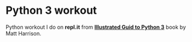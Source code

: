 # Python 3 workout
Python workout I do on **repl.it** from **[Illustrated Guid to Python 3](https://www.goodreads.com/book/show/36522990-illustrated-guide-to-python-3)** book by Matt Harrison.

